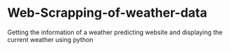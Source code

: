 # Web-Scrapping-of-weather-data
Getting the information of a weather predicting website and displaying the current weather using python 
